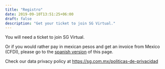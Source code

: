 ```yaml
---
title: "Registro"
date: 2019-09-10T13:51:25+06:00
draft: false
description: "Get your ticket to join SG Virtual."
---
```


You will need a ticket to join SG Virtual.


<link rel="stylesheet" type="text/css" href='https://css.tito.io/v1.1' />
<script src='https://js.tito.io/v1' async></script>

<tito-widget event="sg/sgvirtual-20-11"></tito-widget>


Or if you would rather pay in mexican pesos and get an invoice from Mexico (CFDI), please go to the [spanish version](/sgvirtual/register) of this page.

Check our data privacy policy at https://sg.com.mx/politicas-de-privacidad